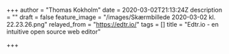+++
author = "Thomas Kokholm"
date = 2020-03-02T21:13:24Z
description = ""
draft = false
feature_image = "/images/Skærmbillede 2020-03-02 kl. 22.23.26.png"
relayed_from = "https://edtr.io/"
tags = []
title = "Edtr.io - en intuitive open source web editor"

+++
